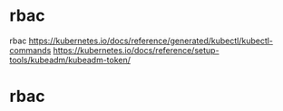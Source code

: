 # rbac
rbac
https://kubernetes.io/docs/reference/generated/kubectl/kubectl-commands
https://kubernetes.io/docs/reference/setup-tools/kubeadm/kubeadm-token/
# rbac
